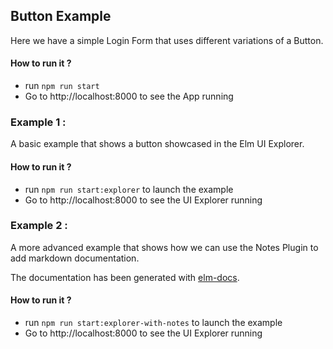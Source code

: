 ## Button Example

Here we have a simple Login Form that uses different variations of a Button.

#### How to run it ?
- run ```npm run start```
- Go to http://localhost:8000 to see the App running

### Example 1 :

A basic example that shows a button showcased in the Elm UI Explorer.

#### How to run it ?
- run ```npm run start:explorer``` to launch the example
- Go to http://localhost:8000 to see the UI Explorer running


### Example 2 :

A more advanced example that shows how we can use the Notes Plugin to add markdown documentation.

The documentation has been generated with [elm-docs](https://github.com/baransu/elm-docs).

#### How to run it ?
- run ```npm run start:explorer-with-notes``` to launch the example
- Go to http://localhost:8000 to see the UI Explorer running
